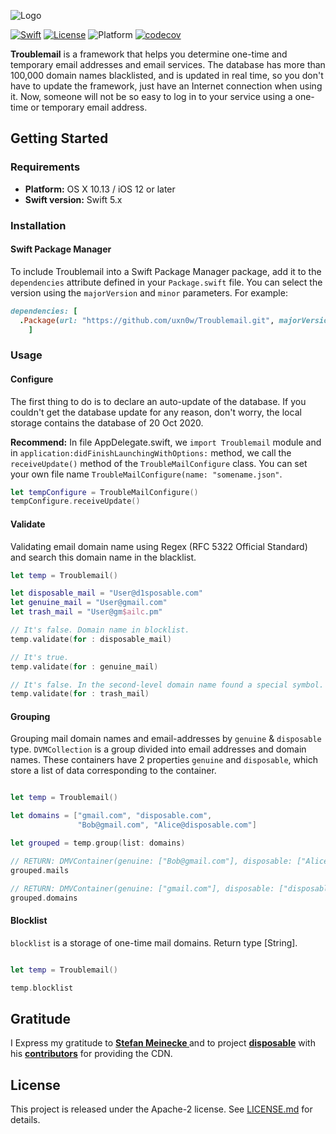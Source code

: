 ![Logo][logo]

[![Swift][swift-badge]][swift-url]
[![License][apache-badge]][apache-url]
![Platform][platform]
[![codecov](https://codecov.io/gh/uxn0w/Troublemail/branch/main/graph/badge.svg?token=RCQBANQBSH)](https://codecov.io/gh/uxn0w/Troublemail)

**Troublemail** is a framework that helps you determine one-time and temporary email addresses and email services. The database has more than 100,000 domain names blacklisted, and is updated in real time, so you don't have to update the framework, just have an Internet connection when using it. Now, someone will not be so easy to log in to your service using a one-time or temporary email address.

## Getting Started

### Requirements
- **Platform:** OS X 10.13 / iOS 12 or later
- **Swift version:** Swift 5.x

### Installation

#### Swift Package Manager
To include Troublemail into a Swift Package Manager package, add it to the `dependencies` attribute defined in your `Package.swift` file. You can select the version using the `majorVersion` and `minor` parameters. For example:
```ruby
dependencies: [
  .Package(url: "https://github.com/uxn0w/Troublemail.git", majorVersion: <majorVersion>, minor: <minor>)
	]
```

### Usage
#### Configure
The first thing to do is to declare an auto-update of the database. If you couldn't get the database update for any reason, don't worry, the local storage contains the database of 20 Oct 2020.

**Recommend:** In file AppDelegate.swift, we `import Troublemail` module and in `application:didFinishLaunchingWithOptions:` method, we call the `receiveUpdate()` method of the `TroubleMailConfigure` class. You can set your own file name  `TroubleMailConfigure(name: "somename.json"`.
```swift
let tempConfigure = TroubleMailConfigure()
tempConfigure.receiveUpdate()
```

#### Validate
Validating email domain name using Regex (RFC 5322 Official Standard) and search this domain name in the blacklist.
```swift
let temp = Troublemail()

let disposable_mail = "User@d1sposable.com"
let genuine_mail = "User@gmail.com"
let trash_mail = "User@gm$ailc.pm"

// It's false. Domain name in blocklist.
temp.validate(for : disposable_mail)

// It's true. 
temp.validate(for : genuine_mail)    

// It's false. In the second-level domain name found a special symbol.
temp.validate(for : trash_mail)      

```

#### Grouping
Grouping mail domain names and email-addresses by `genuine` & `disposable` type.
`DVMCollection` is a group divided into email addresses and domain names.
These containers have 2 properties `genuine` and `disposable`, which store a list of data corresponding to the container.    
```swift

let temp = Troublemail()

let domains = ["gmail.com", "disposable.com",
               "Bob@gmail.com", "Alice@disposable.com"]

let grouped = temp.group(list: domains)

// RETURN: DMVContainer(genuine: ["Bob@gmail.com"], disposable: ["Alice@disposable.com"])
grouped.mails

// RETURN: DMVContainer(genuine: ["gmail.com"], disposable: ["disposable.com"])
grouped.domains

```

#### Blocklist 
`blocklist` is a storage of one-time mail domains. Return type [String].
```swift

let temp = Troublemail()

temp.blocklist
```
## Gratitude
I Express my gratitude to **[Stefan Meinecke ](https://github.com/smeinecke)** and to project **[disposable](https://github.com/disposable/disposable)** with his **[contributors](https://github.com/disposable/disposable/graphs/contributors)** for providing the CDN.

## License
This project is released under the Apache-2 license. See [LICENSE.md](LICENSE) for details.

[swift-badge]: https://img.shields.io/badge/Swift-5.3-orange.svg?style=flat
[swift-url]: https://swift.org
[apache-badge]: https://img.shields.io/badge/License-Apache%202-blue.svg?style=flat
[apache-url]: LICENSE
[logo]: https://i.ibb.co/sFvn3Dm/Frame-3.png
[platform]: https://img.shields.io/badge/Platform-iOS%20%7C%20OSX%20-%23989898
